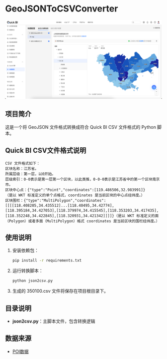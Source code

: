 # GeoJSONToCSVConverter

![alt text](image.png)

## 项目简介

这是一个将 GeoJSON 文件格式转换成符合 Quick BI CSV 文件格式的 Python 脚本。

## Quick BI CSV文件格式说明

```
CSV 文件格式如下：
区块名称：江苏省。
所属层级：第一层，以0开始。
层级索引：0-0表示是第一层第一个区块，以此类推，0-0-0表示是江苏省中的第一个区块南京市。
区块中心点：{"type":"Point","coordinates":[119.486506,32.983991]}
（是以 WKT 标准定义的单个点格式，coordinates 是当前区块的中心点经纬度。）
区块围栏：{"type":"MultiPolygon","coordinates":[[[[118.408205,34.435512]...[118.40495,34.42774],[118.395184,34.427053],[118.379974,34.415545],[118.353203,34.417435],[118.352248,34.422845],[118.320931,34.421342]]]]}（是以 WKT 标准定义的面（Polygon）或者多面（MultiPolygon）格式 coordinates 是当前区块的围栏经纬度。）
```

## 使用说明

1. 安装依赖包：

    ```sh
    pip install -r requirements.txt
    ```

2. 运行转换脚本：

    ```sh
    python json2csv.py
    ```

3. 生成的 350100.csv 文件将保存在项目根目录下。

## 目录说明

- **json2csv.py**：主脚本文件，包含转换逻辑

## 数据来源

- [POI数据](https://www.poi86.com/)
